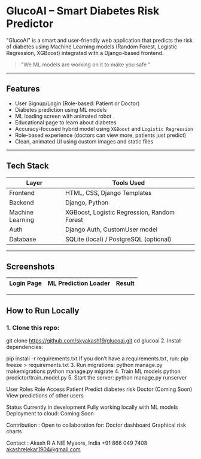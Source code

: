 #  GlucoAI – Smart Diabetes Risk Predictor

"GlucoAI" is a smart and user-friendly web application that predicts the risk of diabetes using Machine Learning models (Random Forest, Logistic Regression, XGBoost) integrated with a Django-based frontend.

> "We ML models are working on it to make you safe "

---

## Features

-  User Signup/Login (Role-based: Patient or Doctor)
-  Diabetes prediction using ML models
-  ML loading screen with animated robot
-  Educational page to learn about diabetes
-  Accuracy-focused hybrid model using `XGBoost` and `Logistic Regression`
-  Role-based experience (doctors can view more, patients just predict)
-  Clean, animated UI using custom images and static files

---

##  Tech Stack

| Layer       | Tools Used                            |
|-------------|----------------------------------------|
| Frontend    | HTML, CSS, Django Templates            |
| Backend     | Django, Python                         |
| Machine Learning | XGBoost, Logistic Regression, Random Forest |
| Auth        | Django Auth, CustomUser model          |
| Database    | SQLite (local) / PostgreSQL (optional) |

---

##  Screenshots

| Login Page | ML Prediction Loader | Result |
|------------|----------------------|--------|
---

## How to Run Locally

### 1. Clone this repo:

git clone https://github.com/skyakash19/glucoai.git
cd glucoai
2. Install dependencies:

pip install -r requirements.txt
If you don’t have a requirements.txt, run:
pip freeze > requirements.txt
3. Run migrations:
python manage.py makemigrations
python manage.py migrate
4. Train ML models
python predictor/train_model.py
5. Start the server:
python manage.py runserver

User Roles
Role	Access
Patient	Predict diabetes risk
Doctor	(Coming Soon) View predictions of other users

Status
Currently in development
Fully working locally with ML models
Deployment to cloud: Coming Soon

Contribution :
Open to collaboration for:
Doctor dashboard
Graphical risk charts


Contact : 
Akash R A
NIE Mysore, India
+91 866 049 7408
akashrelekar1904@gmail.com
